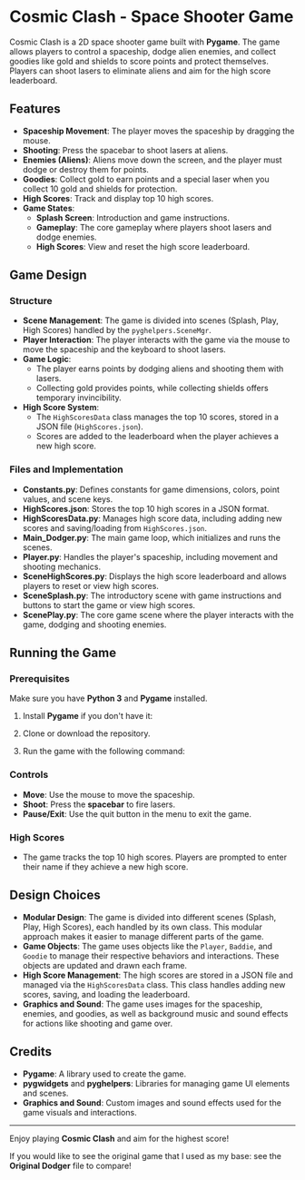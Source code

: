 # Cosmic Clash - Space Shooter Game

Cosmic Clash is a 2D space shooter game built with **Pygame**. The game allows players to control a spaceship, dodge alien enemies, and collect goodies like gold and shields to score points and protect themselves. Players can shoot lasers to eliminate aliens and aim for the high score leaderboard.

## Features

- **Spaceship Movement**: The player moves the spaceship by dragging the mouse.
- **Shooting**: Press the spacebar to shoot lasers at aliens.
- **Enemies (Aliens)**: Aliens move down the screen, and the player must dodge or destroy them for points.
- **Goodies**: Collect gold to earn points and a special laser when you collect 10 gold and shields for protection.
- **High Scores**: Track and display top 10 high scores.
- **Game States**: 
  - **Splash Screen**: Introduction and game instructions.
  - **Gameplay**: The core gameplay where players shoot lasers and dodge enemies.
  - **High Scores**: View and reset the high score leaderboard.

## Game Design

### Structure
- **Scene Management**: The game is divided into scenes (Splash, Play, High Scores) handled by the `pyghelpers.SceneMgr`.
- **Player Interaction**: The player interacts with the game via the mouse to move the spaceship and the keyboard to shoot lasers.
- **Game Logic**: 
  - The player earns points by dodging aliens and shooting them with lasers.
  - Collecting gold provides points, while collecting shields offers temporary invincibility.
- **High Score System**: 
  - The `HighScoresData` class manages the top 10 scores, stored in a JSON file (`HighScores.json`).
  - Scores are added to the leaderboard when the player achieves a new high score.

### Files and Implementation
- **Constants.py**: Defines constants for game dimensions, colors, point values, and scene keys.
- **HighScores.json**: Stores the top 10 high scores in a JSON format.
- **HighScoresData.py**: Manages high score data, including adding new scores and saving/loading from `HighScores.json`.
- **Main_Dodger.py**: The main game loop, which initializes and runs the scenes.
- **Player.py**: Handles the player's spaceship, including movement and shooting mechanics.
- **SceneHighScores.py**: Displays the high score leaderboard and allows players to reset or view high scores.
- **SceneSplash.py**: The introductory scene with game instructions and buttons to start the game or view high scores.
- **ScenePlay.py**: The core game scene where the player interacts with the game, dodging and shooting enemies.

## Running the Game

### Prerequisites
Make sure you have **Python 3** and **Pygame** installed.

1. Install **Pygame** if you don't have it:

2. Clone or download the repository.

3. Run the game with the following command:


### Controls
- **Move**: Use the mouse to move the spaceship.
- **Shoot**: Press the **spacebar** to fire lasers.
- **Pause/Exit**: Use the quit button in the menu to exit the game.

### High Scores
- The game tracks the top 10 high scores. Players are prompted to enter their name if they achieve a new high score.

## Design Choices

- **Modular Design**: The game is divided into different scenes (Splash, Play, High Scores), each handled by its own class. This modular approach makes it easier to manage different parts of the game.
- **Game Objects**: The game uses objects like the `Player`, `Baddie`, and `Goodie` to manage their respective behaviors and interactions. These objects are updated and drawn each frame.
- **High Score Management**: The high scores are stored in a JSON file and managed via the `HighScoresData` class. This class handles adding new scores, saving, and loading the leaderboard.
- **Graphics and Sound**: The game uses images for the spaceship, enemies, and goodies, as well as background music and sound effects for actions like shooting and game over.

## Credits

- **Pygame**: A library used to create the game.
- **pygwidgets** and **pyghelpers**: Libraries for managing game UI elements and scenes.
- **Graphics and Sound**: Custom images and sound effects used for the game visuals and interactions.

---

Enjoy playing **Cosmic Clash** and aim for the highest score!

If you would like to see the original game that I used as my base: see the **Original Dodger** file to compare!
